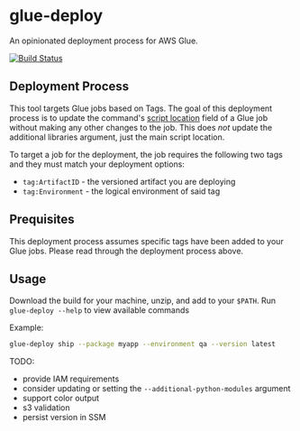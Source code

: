 # glue-deploy

An opinionated deployment process for AWS Glue.

[![Build Status](https://drone.justmiles.io/api/badges/justmiles/glue-deploy/status.svg)](https://drone.justmiles.io/justmiles/glue-deploy)

## Deployment Process

This tool targets Glue jobs based on Tags. The goal of this deployment
process is to update the command's [script location](https://docs.aws.amazon.com/glue/latest/dg/aws-glue-api-jobs-job.html#aws-glue-api-jobs-job-JobCommand)
field of a Glue job without making any other changes to the job. This
does _not_ update the additional libraries argument, just the main
script location.

To target a job for the deployment, the job requires the following two
tags and they must match your deployment options:

- `tag:ArtifactID` - the versioned artifact you are deploying
- `tag:Environment` - the logical environment of said tag

## Prequisites

This deployment process assumes specific tags have been added to your Glue jobs.
Please read through the deployment process above.

## Usage

Download the build for your machine, unzip, and add to your `$PATH`.
Run `glue-deploy --help` to view available commands

Example:

```bash
glue-deploy ship --package myapp --environment qa --version latest
```

TODO:

- provide IAM requirements
- consider updating or setting the `--additional-python-modules` argument
- support color output
- s3 validation
- persist version in SSM
